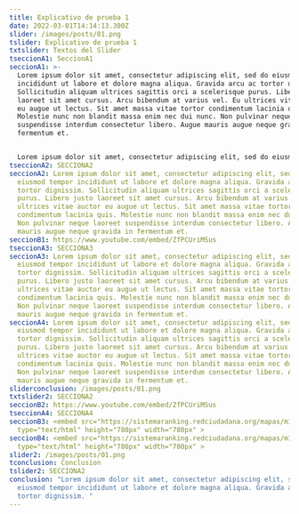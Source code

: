 ```yaml
---
title: Explicativo de prueba 1
date: 2022-03-01T14:14:13.300Z
slider: /images/posts/01.png
tslider: Explicativo de prueba 1
txtslider: Textos del Slider
tseccionA1: SeccionA1
seccionA1: >-
  Lorem ipsum dolor sit amet, consectetur adipiscing elit, sed do eiusmod tempor
  incididunt ut labore et dolore magna aliqua. Gravida arcu ac tortor dignissim.
  Sollicitudin aliquam ultrices sagittis orci a scelerisque purus. Libero justo
  laoreet sit amet cursus. Arcu bibendum at varius vel. Eu ultrices vitae auctor
  eu augue ut lectus. Sit amet massa vitae tortor condimentum lacinia quis.
  Molestie nunc non blandit massa enim nec dui nunc. Non pulvinar neque laoreet
  suspendisse interdum consectetur libero. Augue mauris augue neque gravida in
  fermentum et.


  Lorem ipsum dolor sit amet, consectetur adipiscing elit, sed do eiusmod tempor incididunt ut labore et dolore magna aliqua. Gravida arcu ac tortor dignissim. Sollicitudin aliquam ultrices sagittis orci a scelerisque purus. Libero justo laoreet sit amet cursus. Arcu bibendum at varius vel. Eu ultrices vitae auctor eu augue ut lectus. Sit amet massa vitae tortor condimentum lacinia quis. Molestie nunc non blandit massa enim nec dui nunc. Non pulvinar neque laoreet suspendisse interdum consectetur libero. Augue mauris augue neque gravida in fermentum et.
tseccionA2: SECCIONA2
seccionA2: Lorem ipsum dolor sit amet, consectetur adipiscing elit, sed do
  eiusmod tempor incididunt ut labore et dolore magna aliqua. Gravida arcu ac
  tortor dignissim. Sollicitudin aliquam ultrices sagittis orci a scelerisque
  purus. Libero justo laoreet sit amet cursus. Arcu bibendum at varius vel. Eu
  ultrices vitae auctor eu augue ut lectus. Sit amet massa vitae tortor
  condimentum lacinia quis. Molestie nunc non blandit massa enim nec dui nunc.
  Non pulvinar neque laoreet suspendisse interdum consectetur libero. Augue
  mauris augue neque gravida in fermentum et.
seccionB1: https://www.youtube.com/embed/ZfPCUriMSus
tseccionA3: SECCIONA3
seccionA3: Lorem ipsum dolor sit amet, consectetur adipiscing elit, sed do
  eiusmod tempor incididunt ut labore et dolore magna aliqua. Gravida arcu ac
  tortor dignissim. Sollicitudin aliquam ultrices sagittis orci a scelerisque
  purus. Libero justo laoreet sit amet cursus. Arcu bibendum at varius vel. Eu
  ultrices vitae auctor eu augue ut lectus. Sit amet massa vitae tortor
  condimentum lacinia quis. Molestie nunc non blandit massa enim nec dui nunc.
  Non pulvinar neque laoreet suspendisse interdum consectetur libero. Augue
  mauris augue neque gravida in fermentum et.
seccionA4: Lorem ipsum dolor sit amet, consectetur adipiscing elit, sed do
  eiusmod tempor incididunt ut labore et dolore magna aliqua. Gravida arcu ac
  tortor dignissim. Sollicitudin aliquam ultrices sagittis orci a scelerisque
  purus. Libero justo laoreet sit amet cursus. Arcu bibendum at varius vel. Eu
  ultrices vitae auctor eu augue ut lectus. Sit amet massa vitae tortor
  condimentum lacinia quis. Molestie nunc non blandit massa enim nec dui nunc.
  Non pulvinar neque laoreet suspendisse interdum consectetur libero. Augue
  mauris augue neque gravida in fermentum et.
sliderconclusion: /images/posts/01.png
txtslider2: SECCIONA2
seccionB2: https://www.youtube.com/embed/ZfPCUriMSus
tseccionA4: SECCIONA4
seccionB3: <embed src="https://sistemaranking.redciudadana.org/mapas/m1c"
  type="text/html" height="780px" width="780px" >
seccionB4: <embed src="https://sistemaranking.redciudadana.org/mapas/m1c"
  type="text/html" height="780px" width="780px" >
slider2: /images/posts/01.png
tconclusion: Conclusion
tslider2: SECCIONA2
conclusion: "Lorem ipsum dolor sit amet, consectetur adipiscing elit, sed do
  eiusmod tempor incididunt ut labore et dolore magna aliqua. Gravida arcu ac
  tortor dignissim. "
---
```

